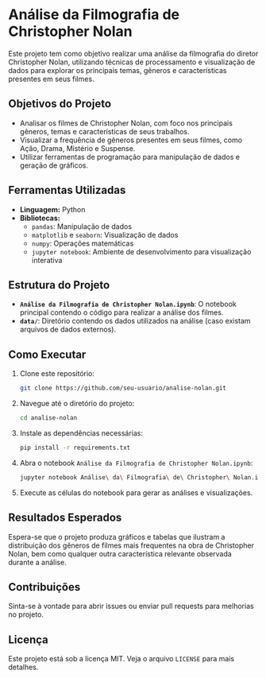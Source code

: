 
# Análise da Filmografia de Christopher Nolan

Este projeto tem como objetivo realizar uma análise da filmografia do diretor Christopher Nolan, utilizando técnicas de processamento e visualização de dados para explorar os principais temas, gêneros e características presentes em seus filmes.

## Objetivos do Projeto

- Analisar os filmes de Christopher Nolan, com foco nos principais gêneros, temas e características de seus trabalhos.
- Visualizar a frequência de gêneros presentes em seus filmes, como Ação, Drama, Mistério e Suspense.
- Utilizar ferramentas de programação para manipulação de dados e geração de gráficos.
  
## Ferramentas Utilizadas

- **Linguagem:** Python
- **Bibliotecas:**
  - `pandas`: Manipulação de dados
  - `matplotlib` e `seaborn`: Visualização de dados
  - `numpy`: Operações matemáticas
  - `jupyter notebook`: Ambiente de desenvolvimento para visualização interativa

## Estrutura do Projeto

- **`Análise da Filmografia de Christopher Nolan.ipynb`**: O notebook principal contendo o código para realizar a análise dos filmes.
- **`data/`**: Diretório contendo os dados utilizados na análise (caso existam arquivos de dados externos).
  
## Como Executar

1. Clone este repositório:
   ```bash
   git clone https://github.com/seu-usuario/analise-nolan.git
   ```

2. Navegue até o diretório do projeto:
   ```bash
   cd analise-nolan
   ```

3. Instale as dependências necessárias:
   ```bash
   pip install -r requirements.txt
   ```

4. Abra o notebook `Análise da Filmografia de Christopher Nolan.ipynb`:
   ```bash
   jupyter notebook Análise\ da\ Filmografia\ de\ Christopher\ Nolan.ipynb
   ```

5. Execute as células do notebook para gerar as análises e visualizações.

## Resultados Esperados

Espera-se que o projeto produza gráficos e tabelas que ilustram a distribuição dos gêneros de filmes mais frequentes na obra de Christopher Nolan, bem como qualquer outra característica relevante observada durante a análise.

## Contribuições

Sinta-se à vontade para abrir issues ou enviar pull requests para melhorias no projeto.

## Licença

Este projeto está sob a licença MIT. Veja o arquivo `LICENSE` para mais detalhes.

